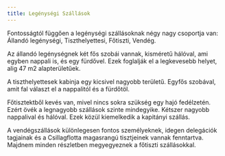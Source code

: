 ```yaml
---
title: Legénységi Szállások
---
```


Fontosságtól függően a legénységi szállásoknak négy nagy csoportja van: Állandó legénységi, Tiszthelyettesi, Főtiszti, Vendég.

Az állandó legénységnek két fős szobái vannak, kisméretű hálóval, ami egyben nappali is, és egy fürdővel. Ezek foglalják el a legkevesebb helyet, alig 47 m2 alapterületűek.

A tiszthelyettesek kabinja egy kicsivel nagyobb területű. Egyfős szobával, amit fal választ el a nappalitól és a fürdőtöl.

Főtisztektből kevés van, mivel nincs sokra szükség egy hajó fedélzetén. Ezért övék a legnagyobb szállások szinte mindegyike. Kétszer nagyobb nappalival és hálóval. Ezek közül kiemelkedik a kapitányi szállás.

A vendégszállások különlegesen fontos személyeknek, idegen delegációk tagjainak és a Csillagflotta magasrangú tisztjeinek vannak fenntartva. Majdnem minden részletben megyegyeznek a főtiszti szállásokkal.
